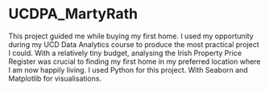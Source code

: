 # UCDPA_MartyRath
This project guided me while buying my first home. I used my opportunity during my UCD Data Analytics course to produce the most practical project I could. With a relatively tiny budget, analysing the Irish Property Price Register was crucial to finding my first home in my preferred location where I am now happily living.
I used Python for this project. With Seaborn and Matplotlib for visualisations.
